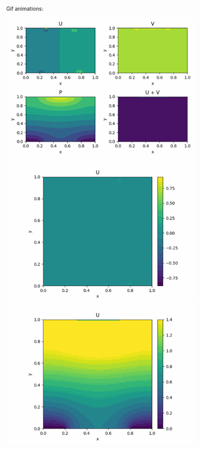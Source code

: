 Gif animations:

![](https://github.com/Mukhammedali22/MCMPHYSPROCESS-Spring-2024/blob/main/Week13/HW13.gif)
![](https://github.com/Mukhammedali22/MCMPHYSPROCESS-Spring-2024/blob/main/Week13/HW13_U.gif)
![](https://github.com/Mukhammedali22/MCMPHYSPROCESS-Spring-2024/blob/main/Week13/HW13_P.gif)
